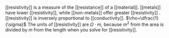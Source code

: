 [[resistivity]] is a measure of the [[resistance]] of a [[material]].
[[metals]] have lower [[resistivity]], while [[non-metals]] offer greater [[resistivity]] .
[[resistivity]] is inversely proportional to [[conductivity]]. $\rho=\dfrac{1}{\sigma}$
The units of [[resistivity]] are $\Omega\cdot m$, because $m^2$ from the area is divided by $m$ from the length when you solve for [[resistivity]].

